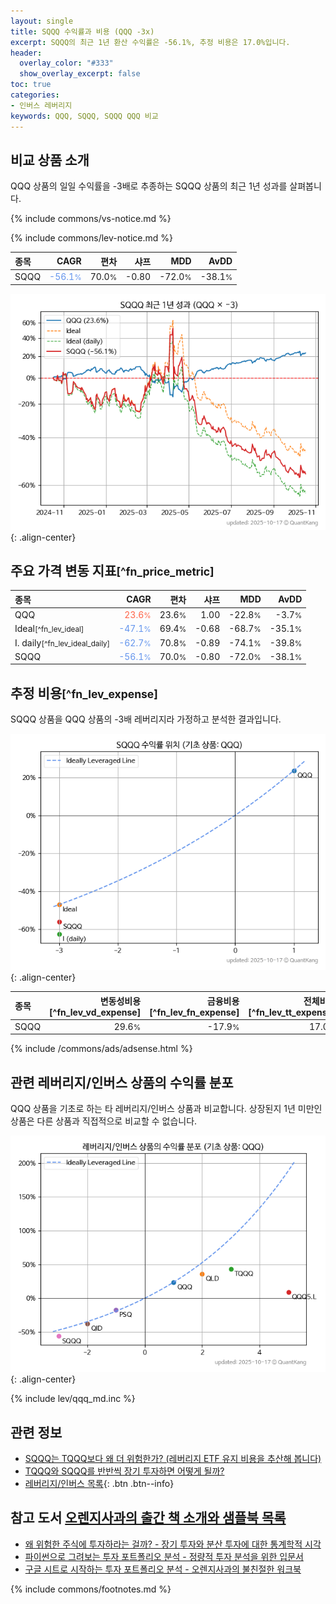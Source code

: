 ```yaml
---
layout: single
title: SQQQ 수익률과 비용 (QQQ -3x)
excerpt: SQQQ의 최근 1년 환산 수익률은 -56.1%, 추정 비용은 17.0%입니다.
header:
  overlay_color: "#333"
  show_overlay_excerpt: false
toc: true
categories:
- 인버스 레버리지
keywords: QQQ, SQQQ, SQQQ QQQ 비교
---
```


## 비교 상품 소개


QQQ 상품의 일일 수익률을 -3배로 추종하는 SQQQ 상품의 최근 1년 성과를 살펴봅니다.





{% include commons/vs-notice.md %}

{% include commons/lev-notice.md %}

| **종목** | **CAGR** | **편차** | **샤프** | **MDD** | **AvDD** |
| :------------ | ------: | -----------: | -------: | ------: | -------: |
| SQQQ | <span style="color: cornflowerblue">-56.1<small>%</small></span> | 70.0<small>%</small> | -0.80 | -72.0<small>%</small> | -38.1<small>%</small> |

<!-- more -->


![SQQQ](/lev/images/sqqq.png){: .align-center}


## 주요 가격 변동 지표<small>[^fn_price_metric]</small>


| **종목** | **CAGR** | **편차** | **샤프** | **MDD** | **AvDD** |
| :------------ | ------: | -----------: | -------: | ------: | -------: |
| QQQ | <span style="color: tomato">23.6<small>%</small></span> | 23.6<small>%</small> | 1.00 | -22.8<small>%</small> | -3.7<small>%</small> |
| Ideal<small>[^fn_lev_ideal]</small> | <span style="color: cornflowerblue">-47.1<small>%</small></span> | 69.4<small>%</small> | -0.68 | -68.7<small>%</small> | -35.1<small>%</small> |
| I. daily<small>[^fn_lev_ideal_daily]</small> | <span style="color: cornflowerblue">-62.7<small>%</small></span> | 70.8<small>%</small> | -0.89 | -74.1<small>%</small> | -39.8<small>%</small> |
| SQQQ | <span style="color: cornflowerblue">-56.1<small>%</small></span> | 70.0<small>%</small> | -0.80 | -72.0<small>%</small> | -38.1<small>%</small> |


## 추정 비용<small>[^fn_lev_expense]</small><a id="expense"></a>

SQQQ 상품을 QQQ 상품의 -3배 레버리지라 가정하고 분석한 결과입니다.

![SQQQ](/lev/images/sqqq_ideal.png){: .align-center}

| **종목** | **변동성비용**[^fn_lev_vd_expense] | **금융비용**[^fn_lev_fn_expense] | **전체비용**[^fn_lev_tt_expense] |
| :------------ | ------: | -----------: | -------: |
| SQQQ | 29.6<small>%</small> | -17.9<small>%</small> | 17.0<small>%</small> |

{% include /commons/ads/adsense.html %}



## 관련 레버리지/인버스 상품의 수익률 분포

QQQ 상품을 기초로 하는 타 레버리지/인버스 상품과 비교합니다. 상장된지 1년 미만인 상품은 다른 상품과 직접적으로 비교할 수 없습니다.

![QQQ](/lev/images/qqq_ideal.png){: .align-center}

{% include lev/qqq_md.inc %}


## 관련 정보

- [SQQQ는 TQQQ보다 왜 더 위험한가? (레버리지 ETF 유지 비용을 추산해 봅니다)](https://kongdori.tistory.com/77)
- [TQQQ와 SQQQ를 반반씩 장기 투자하면 어떻게 될까?](https://kongdori.tistory.com/69)
- [레버리지/인버스 목록](/lev/){: .btn .btn--info}


## 참고 도서 [오렌지사과의 출간 책 소개와 샘플북 목록](https://kongdori.tistory.com/691)

- [왜 위험한 주식에 투자하라는 걸까? - 장기 투자와 분산 투자에 대한 통계학적 시각](https://kongdori.tistory.com/421)
- [파이썬으로 그려보는 투자 포트폴리오 분석  - 정량적 투자 분석을 위한 입문서](https://kongdori.tistory.com/643)
- [구글 시트로 시작하는 투자 포트폴리오 분석 - 오렌지사과의 불친절한 워크북](https://kongdori.tistory.com/449)

{% include commons/footnotes.md %}